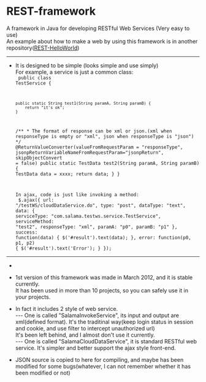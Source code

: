 REST-framework
==============

A framework in Java for developing RESTful Web Services (Very easy to use)<br>
An example about how to make a web by using this framework is in another repository(<a href="https://github.com/SalamaSoft/REST-HelloWorld">REST-HelloWorld</a>)<br>

------------------------------------------------------------------------------
* It is designed to be simple (looks simple and use simply)<br>
  For example, a service is just a common class:<br>
  <code>
  public class TestService {
  
      public static String test1(String paramA, String paramB) {
          return "it's ok";
      }

     /**
      * The format of response can be xml or json.(xml when responseType is empty or "xml", json when responseType is "json")
      */
      @ReturnValueConverter(valueFromRequestParam = "responseType", 
			jsonpReturnVariableNameFromRequestParam="jsonpReturn",
			skipObjectConvert = false)
      public static TestData test2(String paramA, String paramB) {
          TestData data = xxxx;
          return data;
      }
  }
  
  
  In ajax, code is just like invoking a method:<br>
	$.ajax({
		url: "/testWS/cloudDataService.do",
		type: "post",
		dataType: "text",
		data: {
			serviceType: "com.salama.testws.service.TestService",
			serviceMethod: "test2",
			responseType: "xml",
			paramA: "p0",
			paramB: "p1"
		},
		success: function(data) {
			$('#result').text(data);
		},
		error: function(p0, p1, p2) {
			$('#result').text('Error');
		}
	});
	</code>

------------------------------------------------------------------------------
* 

* 1st version of this framework was made in March 2012, and it is stable currently.<br>
It has been used in more than 10 projects, so you can safely use it in your projects.<br>

* In fact it includes 2 style of web service. <br>
  --- One is called "SalamaInvokeService", its input and output are xml(defined format). It's the traditinal way(keep login status in session and cookie, and use filter to intercept unauthorized url)<br>
      It's been left behind, and I almost don't use it currently.<br>
  --- One is called "SalamaCloudDataService", it is standard RESTful web service. It's simpler and better support the ajax style front-end.<br>

* JSON source is copied to here for compiling, and maybe has been modified for some bugs(whatever, I can not remember whether it has been modified or not)<br>
